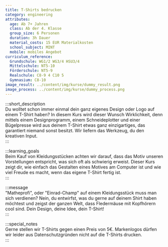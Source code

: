 ```yaml
---
title: T-Shirts bedrucken
category: engineering
attributes:
  age: Ab 7+ Jahren
  class: Ab der 4. Klasse
  group_size: 6 Personen
  duration: 3h Dauer
  material_costs: 15 EUR Materialkosten
  school_subject: MINT
  mobile: mobiles Angebot
curriculum_reference:
  Grundschule: WG1/2 WG3/4 HSU3/4  
  Mittelschule: NT5-10
  Förderschule: NT5-9   
  Realschule: C8-9 4 C10 5
  Gymnasium: C8-10
image_result: ../content/img/kurse/dummy_result.png
image_process: ../content/img/kurse/dummy_process.png
---
```

:::short_description  
Du wolltet schon immer einmal dein ganz eigenes Design oder Logo auf einem T-Shirt haben? In diesem Kurs wird dieser Wunsch Wirklichkeit, denn mittels einem Designprogramm, einem Schneideplotter und einer Bügelpresse wird aus deinem T-Shirt etwas ganz einzigartiges, das garantiert niemand sonst besitzt. Wir liefern das Werkzeug, du den kreativen Input.            
:::

:::learning_goals  
Beim Kauf von Kleidungsstücken achten wir darauf, dass das Motiv unseren Vorstellungen entspricht, was sich oft als schwierig erweist. Dieser Kurs zeigt dir, wie einfach das Gestalten eines Motives am Computer ist und wie viel Freude es macht, wenn das eigene T-Shirt fertig ist.                     
:::

:::message  
"Matheprofi", oder "Einrad-Champ" auf einem Kleidungsstück muss man sich verdienen? Nein, du entwirfst, was du gerne auf deinem Shirt haben möchtest und zeigst der ganzen Welt, dass Fledermäuse mit Kopfhörern cool sind. Dein Design, deine Idee, dein T-Shirt!    
:::  

:::special_notes  
Gerne stellen wir T-Shirts gegen einen Preis von 5€. Markenlogos dürfen wir leider aus Datenschutzgründen nicht auf die T-Shirts drucken.      
:::
